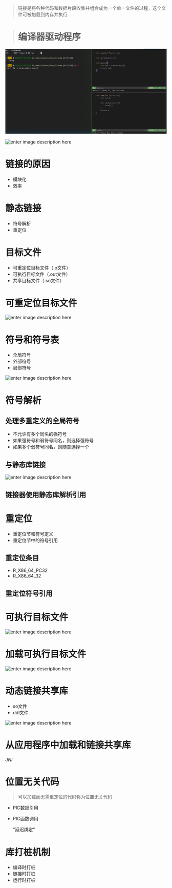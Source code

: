 > 链接是将各种代码和数据片段收集并组合成为一个单一文件的过程，这个文件可被加载到内存并执行

> # 编译器驱动程序

![批注 2019-07-10 093808](/assets/批注%202019-07-10%20093808.png)

![enter image description here](http://litaotju.github.io/img/in-post/static-ld.png)

# 链接的原因

- 模块化
- 效率

# 静态链接

- 符号解析
- 重定位

# 目标文件

- 可重定位目标文件（.o文件）
- 可执行目标文件（.out文件）
- 共享目标文件（.so文件）

# 可重定位目标文件

![enter image description here](http://litaotju.github.io/img/in-post/linkable-realoc.png)

# 符号和符号表

- 全局符号
- 外部符号
- 局部符号

![enter image description here](https://images2015.cnblogs.com/blog/744744/201604/744744-20160406211616906-987291708.jpg)

# 符号解析

## 处理多重定义的全局符号

- 不允许有多个同名的强符号
- 如果强符号和弱符号同名，则选择强符号
- 如果多个弱符号同名，则随意选择一个

## 与静态库链接

![enter image description here](http://img.blog.csdn.net/20170316110620686?watermark/2/text/aHR0cDovL2Jsb2cuY3Nkbi5uZXQvcWl1bGxhbg==/font/5a6L5L2T/fontsize/400/fill/I0JBQkFCMA==/dissolve/70/gravity/SouthEast)

## 链接器使用静态库解析引用

# 重定位

- 重定位节和符号定义
- 重定位节中的符号引用

## 重定位条目

- R_X86_64_PC32
- R_X86_64_32

## 重定位符号引用

# 可执行目标文件

![enter image description here](http://img.blog.csdn.net/20170316112850982?watermark/2/text/aHR0cDovL2Jsb2cuY3Nkbi5uZXQvcWl1bGxhbg==/font/5a6L5L2T/fontsize/400/fill/I0JBQkFCMA==/dissolve/70/gravity/SouthEast)

# 加载可执行目标文件

![enter image description here](https://root1iu.github.io/2018/12/02/CSAPP-%E9%9D%99%E6%80%81%E9%93%BE%E6%8E%A5%E4%B8%8E%E5%8A%A8%E6%80%81%E9%93%BE%E6%8E%A5/7-15.png)

# 动态链接共享库

- so文件
- ddl文件

![enter image description here](http://img.blog.csdn.net/20170316130436730?watermark/2/text/aHR0cDovL2Jsb2cuY3Nkbi5uZXQvcWl1bGxhbg==/font/5a6L5L2T/fontsize/400/fill/I0JBQkFCMA==/dissolve/70/gravity/SouthEast)

# 从应用程序中加载和链接共享库

_JNI_

# 位置无关代码

> 可以加载而无需重定位的代码称为位置无关代码

- PIC数据引用
- PIC函数调用

  "延迟绑定"

# 库打桩机制

- 编译时打桩
- 链接时打桩
- 运行时打桩
